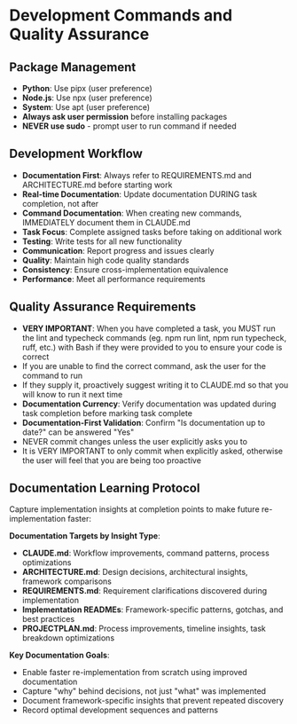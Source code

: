 # Development Commands and Quality Assurance

## Package Management
- **Python**: Use pipx (user preference)
- **Node.js**: Use npx (user preference)
- **System**: Use apt (user preference)
- **Always ask user permission** before installing packages
- **NEVER use sudo** - prompt user to run command if needed

## Development Workflow
- **Documentation First**: Always refer to REQUIREMENTS.md and ARCHITECTURE.md before starting work
- **Real-time Documentation**: Update documentation DURING task completion, not after
- **Command Documentation**: When creating new commands, IMMEDIATELY document them in CLAUDE.md
- **Task Focus**: Complete assigned tasks before taking on additional work
- **Testing**: Write tests for all new functionality
- **Communication**: Report progress and issues clearly
- **Quality**: Maintain high code quality standards
- **Consistency**: Ensure cross-implementation equivalence
- **Performance**: Meet all performance requirements

## Quality Assurance Requirements
- **VERY IMPORTANT**: When you have completed a task, you MUST run the lint and typecheck commands (eg. npm run lint, npm run typecheck, ruff, etc.) with Bash if they were provided to you to ensure your code is correct
- If you are unable to find the correct command, ask the user for the command to run
- If they supply it, proactively suggest writing it to CLAUDE.md so that you will know to run it next time
- **Documentation Currency**: Verify documentation was updated during task completion before marking task complete
- **Documentation-First Validation**: Confirm "Is documentation up to date?" can be answered "Yes"
- NEVER commit changes unless the user explicitly asks you to
- It is VERY IMPORTANT to only commit when explicitly asked, otherwise the user will feel that you are being too proactive

## Documentation Learning Protocol
Capture implementation insights at completion points to make future re-implementation faster:

**Documentation Targets by Insight Type**:
- **CLAUDE.md**: Workflow improvements, command patterns, process optimizations
- **ARCHITECTURE.md**: Design decisions, architectural insights, framework comparisons
- **REQUIREMENTS.md**: Requirement clarifications discovered during implementation
- **Implementation READMEs**: Framework-specific patterns, gotchas, and best practices
- **PROJECTPLAN.md**: Process improvements, timeline insights, task breakdown optimizations

**Key Documentation Goals**:
- Enable faster re-implementation from scratch using improved documentation
- Capture "why" behind decisions, not just "what" was implemented
- Document framework-specific insights that prevent repeated discovery
- Record optimal development sequences and patterns